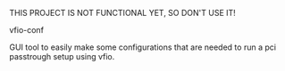 THIS PROJECT IS NOT FUNCTIONAL YET, SO DON'T USE IT!

vfio-conf

GUI tool to easily make some configurations that are needed to run  a pci passtrough setup using vfio.
